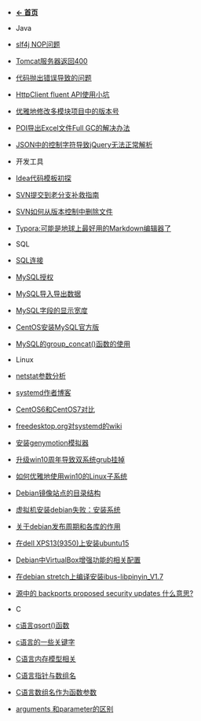 - [**← 首页**](/)

- Java

 - [slf4j NOP问题](work-notes/java/slf4j_nop.md)
 - [Tomcat服务器返回400](work-notes/java/tomcat_400.md)
 - [代码抛出错误导致的问题](work-notes/java/no_such_method_error.md)
 - [HttpClient fluent API使用小坑](work-notes/java/httpclient_fluent_trap.md)
 - [优雅地修改多模块项目中的版本号](work-notes/java/maven_modules.md)
 - [POI导出Excel文件Full GC的解决办法](work-notes/java/poi_full_gc.md)
 - [JSON中的控制字符导致jQuery无法正常解析](work-notes/java/ctrl_char_in_json.md)

- 开发工具

 - [Idea代码模板初探](work-notes/tools/idea_template.md)
 - [SVN提交到老分支补救指南](work-notes/tools/svn_commit_old_branch.md)
 - [SVN如何从版本控制中删除文件](work-notes/tools/svn_local_delete.md)
 - [Typora:可能是地球上最好用的Markdown编辑器了](work-notes/tools/typora.md)
 
- SQL
 - [SQL连接](work-notes/sql/sql_join.md)
 - [MySQL授权](work-notes/sql/mysql_grant.md)
 - [MySQL导入导出数据](work-notes/sql/mysql_import_export.md)
 - [MySQL字段的显示宽度](work-notes/sql/mysql_column_width.md)
 - [CentOS安装MySQL官方版](work-notes/sql/mysql_installation.md)
 - [MySQL的group_concat()函数的使用](work-notes/sql/mysql_group_concat.md)

-  Linux
 - [netstat参数分析](work-notes/linux/netstat.md)
 - [systemd作者博客](work-notes/other/systemd_blog.md)
 - [CentOS6和CentOS7对比](work-notes/linux/centos6_centos7_diff.md)
 - [freedesktop.org对systemd的wiki](work-notes/other/systemd_wiki.md)
 - [安装genymotion模拟器](work-notes/other/genymotion_install.md)
 - [升级win10周年导致双系统grub挂掉](work-notes/other/win10_grub.md)
 - [如何优雅地使用win10的Linux子系统](work-notes/other/wsl.md)
 - [Debian镜像站点的目录结构](work-notes/other/debian_mirror.md)
 - [虚拟机安装debian失败：安装系统](work-notes/other/debian_vm.md)
 - [关于debian发布周期和各库的作用](work-notes/other/debian_apt_source.md)
 - [在dell XPS13(9350)上安装ubuntu15](work-notes/other/install_ubuntu_on_xps13.md)
 - [Debian中VirtualBox增强功能的相关配置](work-notes/other/virtualbox_debian.md)
 - [在debian stretch上编译安装ibus-libpinyin_V1.7](work-notes/other/compile_ibus-libpinyin.md)
 - [源中的 backports proposed security updates 什么意思?](work-notes/other/soucelist_in_ubuntu.md)
 
- C

 - [c语言qsort()函数](work-notes/clang/c_qsort.md)
 - [c语言的一些关键字](work-notes/clang/c_keyword.md)
 - [C语言内存模型相关](work-notes/clang/c_mem_model.md)
 - [C语言指针与数组名](work-notes/clang/c_pointer_array.md)
 - [C语言数组名作为函数参数](work-notes/clang/c_array_func.md)
 - [arguments 和parameter的区别](work-notes/clang/arguments_parameter_diff.md)
